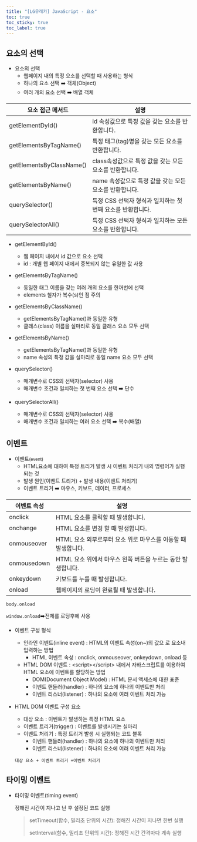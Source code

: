 ```yaml
---
title: "[LG유레카] JavaScript - 요소"
toc: true
toc_sticky: true
toc_label: true
---
```


## 요소의 선택

- 요소의 선택
  - 웹페이지 내의 특정 요소를 선택할 때 사용하는 형식
  - 하나의 요소 선택 ➡️ 객체(Object)
  - 여러 개의 요소 선택 ➡️ 배열 객체

| 요소 접근 메서드         | 설명                                                       |
| ------------------------ | ---------------------------------------------------------- |
| getElementDyId()         | id 속성값으로 특정 값을 갖는 요소를 반환합니다.            |
| getElementsByTagName()   | 특정 태그(tag)명을 갖는 모든 요소를 반환합니다.            |
| getElementsByClassName() | class속성값으로 특정 값을 갖는 모든 요소를 반환합니다.     |
| getElementsByName()      | name 속성값으로 특정 값을 갖는 모든 요소를 반환합니다.     |
| querySelector()          | 특정 CSS 선택자 형식과 일치하는 첫 번째 요소를 반환합니다. |
| querySelectorAll()       | 특정 CSS 선택자 형식과 일치하는 모든 요소를 반환합니다.    |

- getElementById()
  -  웹 페이지 내에서 id 값으로 요소 선택
  -  id : 개별 웹 페이지 내에서 중복되지 않는 유일한 값 사용
    
- getElementsByTagName()
  - 동일한 태그 이름을 갖는 여러 개의 요소를 한꺼번에 선택
  - elements 철자가 복수(s)인 점 주의
- getElementsByClassName()
  - getElementsByTagName()과 동일한 유형
  - 클래스(class) 이름을 실마리로 동일 클래스 요소 모두 선택
- getElementsByName()
  - getElementsByTagName()과 동일한 유형
  - name 속성의 특정 값을 실마리로 동일 name 요소 모두 선택
- querySelector()
  - 매개변수로 CSS의 선택자(selector) 사용
  - 매개변수 조건과 일치하는 첫 번째 요소 선택 ➡️ 단수
    
- querySelectorAll()
  - 매개변수로 CSS의 선택자(selector) 사용
  - 매개변수 조건과 일치하는 여러 요소 선택 ➡️ 복수(배열)
    

## 이벤트

- 이벤트<small>(event)</small>
  - HTML요소에 대하여 특정 트리거 발생 시 이벤트 처리기 내의 명령어가 실행 되는 것
  - 발생 원인(이벤트 트리거) + 발생 내용(이벤트 처리기)
  - 이벤트 트리거 ➡️ 마우스, 키보드, 데이터, 프로세스

| 이벤트 속성 | 설명                                                         |
| ----------- | ------------------------------------------------------------ |
| onclick     | HTML 요소를 클릭할 때 발생합니다.                            |
| onchange    | HTML 요소를 변경 할 때 발생합니다.                           |
| onmouseover | HTML 요소 외부로부터 요소 위로 마우스를 이동할 때 발생합니다. |
| onmousedown | HTML 요소 위에서 마우스 왼쪽 버튼을 누르는 동안 발생합니다.  |
| onkeydown   | 키보드를 누를 때 발생합니다.                                 |
| onload      | 웹페이지의 로딩이 완료될 때 발생합니다.                      |

`body.onload` 

`window.onload`➡️전체를 로딩후에 사용

- 이벤트 구성 형식

  - 인라인 이벤트(inline event) : HTML의 이벤트 속성(on~)의 값으
    로 요소내 입력하는 방법
    - HTML 이벤트 속성 : onclick, onmouseover, onkeydown, onload 등
  - HTML DOM 이벤트 : \<script>\</script> 내에서 자바스크립트를
    이용하여 HTML 요소에 이벤트를 할당하는 방법
    - DOM(Document Object Model) : HTML 문서 액세스에 대한 표준
    - 이벤트 핸들러(handler) : 하나의 요소에 하나의 이벤트만 처리
    - 이벤트 리스너(listener) : 하나의 요소에 여러 이벤트 처리 가능

- HTML DOM 이벤트 구성 요소

  - 대상 요소 : 이벤트가 발생하는 특정 HTML 요소
  - 이벤트 트리거(trigger) : 이벤트를 발생시키는 실마리
  - 이벤트 처리기 : 특정 트리거 발생 시 실행되는 코드 블록
    - 이벤트 핸들러(handler) : 하나의 요소에 하나의 이벤트만 처리
    - 이벤트 리스너(listener) : 하나의 요소에 여러 이벤트 처리 가능

  `대상 요소 + 이벤트 트리거 +이벤트 처리기`

## 타이밍 이벤트

- 타이밍 이벤트(timing event)

  정해진 시간이 지나고 난 후 설정된 코드 실행

  > setTimeout(함수, 밀리초 단위의 시간): 정해진 시간이 지나면 한번 실행
  >
  > setInterval(함수, 밀리초 단위의 시간): 정해진 시간 간격마다 계속 실행